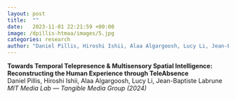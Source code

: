 ```yaml
---
layout: post
title:  ""
date:   2023-11-01 22:21:59 +00:00
image: /dpillis-htmaa/images/5.jpg
categories: research
author: "Daniel Pillis, Hiroshi Ishii, Alaa Algargoosh, Lucy Li, Jean-Baptiste Labrune (2024)"
--- 
```

**Towards Temporal Telepresence & Multisensory Spatial Intelligence: Reconstructing the Human Experience through TeleAbsence**  
Daniel Pillis, Hiroshi Ishii, Alaa Algargoosh, Lucy Li, Jean-Baptiste Labrune  
*MIT Media Lab — Tangible Media Group (2024)*


